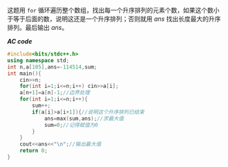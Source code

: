 这题用 `for` 循环遍历整个数组，找出每一个升序排列的元素个数，如果这个数小于等于后面的数，说明这还是一个升序排列；否则就用 $ans$ 找出长度最大的升序排列。最后输出 $ans$。

**_AC code_**

```cpp
#include<bits/stdc++.h>
using namespace std;
int n,a[105],ans=-114514,sum;
int main(){
	cin>>n;
	for(int i=1;i<=n;i++) cin>>a[i];
	a[n+1]=a[n]-1;//边界处理
	for(int i=1;i<=n;i++){
		sum++;
		if(a[i]>a[i+1]){//说明这个升序排列已结束
			ans=max(sum,ans);//求最大值
			sum=0;//记得赋值为0
		}
	}
	cout<<ans<<"\n";//输出最大值
    return 0;
}
```
